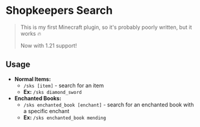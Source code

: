 # Shopkeepers Search

> This is my first Minecraft plugin, so it's probably poorly written, but it works :fire:
>
> Now with 1.21 support!

## Usage

- **Normal Items:**
    - `/sks [item]` - search for an item
    - **Ex:** `/sks diamond_sword`
- **Enchanted Books:**
    - `/sks enchanted_book [enchant]` - search for an enchanted book with a specific enchant
    - **Ex:** `/sks enchanted_book mending`
